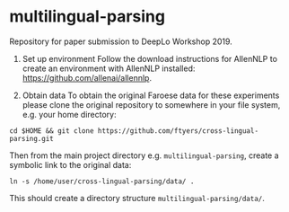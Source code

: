# multilingual-parsing
Repository for paper submission to DeepLo Workshop 2019. 

1. Set up environment
Follow the download instructions for AllenNLP to create an environment with AllenNLP installed: https://github.com/allenai/allennlp.

2. Obtain data
To obtain the original Faroese data for these experiments please clone the original repository to somewhere in your file system, e.g. your home directory:

`cd $HOME && git clone https://github.com/ftyers/cross-lingual-parsing.git`

Then from the main project directory e.g. `multilingual-parsing`, create a symbolic link to the original data:

`ln -s /home/user/cross-lingual-parsing/data/ .`

This should create a directory structure `multilingual-parsing/data/`.


